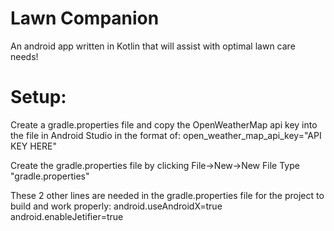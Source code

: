 # Lawn Companion
An android app written in Kotlin that will assist with optimal lawn care needs!

# Setup:
Create a gradle.properties file and copy the OpenWeatherMap api key into the file in Android Studio in the format of:
open_weather_map_api_key="API KEY HERE"

Create the gradle.properties file by clicking File->New->New File
Type "gradle.properties"

These 2 other lines are needed in the gradle.properties file for the project to build and work properly:
android.useAndroidX=true
android.enableJetifier=true